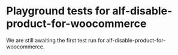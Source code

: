 # Playground tests for alf-disable-product-for-woocommerce
We are still awaiting the first test run for alf-disable-product-for-woocommerce.
